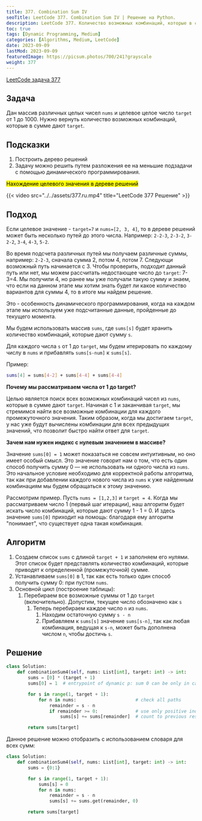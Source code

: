 ```yaml
---
title: 377. Combination Sum IV
seoTitle: LeetCode 377. Combination Sum IV | Решение на Python.
description: LeetCode 377. Количество возможных комбинаций, которые в сумме дают заданное число. Разбор задачи.
toc: true
tags: [Dynamic Programming, Medium]
categories: [Algorithms, Medium, LeetCode]
date: 2023-09-09
lastMod: 2023-09-09
featuredImage: https://picsum.photos/700/241?grayscale
weight: 377
---
```


[LeetCode задача 377](<https://leetcode.com/problems/combination-sum-iv/>)

## Задача

Дан массив различных целых чисел `nums` и целевое целое число `target` от 1 до 1000. Нужно вернуть количество возможных комбинаций, которые в сумме дают `target`.

## Подсказки

1. Построить дерево решений
2. Задачу можно решить путем разложения ее на меньшие подзадачи с помощью динамического программирования.

<mark>Нахождение целевого значения в дереве решений</mark>

{{< video src="../../assets/377.ru.mp4" title="LeetCode 377 Решение" >}}

## Подход

Если целевое значение - `target=7` и `nums=[2, 3, 4]`, то в дереве решений может быть несколько путей до этого числа. Например: `2-2-3`, `2-3-2`, `3-2-2`, `3-4`, `4-3`, `5-2`.

Во время подсчета различных путей мы получаем различные суммы, например: `2-2-3`, сначала сумма 2, потом 4, потом 7.
Следующи возможный путь начинается с 3. Чтобы проверить, подходит данный путь или нет, мы можем рассчитать недостающее число до `target`: 7-3=4. Мы получили 4, но ранее мы уже получали такую сумму и знаем, что если на данном этапе мы хотим знать будет ли какое количество вариантов для суммы 4, то в итоге мы найдем решение.

Это - особенность динамического программирования, когда на каждом этапе мы используем уже подсчитанные данные, пройденные до текущего момента.

Мы будем использовать массив `sums`, где `sums[s]` будет хранить количество комбинаций, которые дают сумму `s`.

Для каждого числа `s` от 1 до `target`, мы будем итерировать по каждому числу в `nums` и прибавлять `sums[s-num]` к `sums[s]`.

Пример:

```sh
sums[4] = sums[4-2] + sums[4-4] + sums[4-4]
```

**Почему мы рассматриваем числа от 1 до target?**

Целью является поиск всех возможных комбинаций чисел из `nums`, которые в сумме дают `target`. Начиная с 1 и заканчивая `target`, мы стремимся найти все возможные комбинации для каждого промежуточного значения. Таким образом, когда мы достигаем `target`, у нас уже будут вычислены комбинации для всех предыдущих значений, что позволит быстро найти ответ для `target`.

**Зачем нам нужен индекс с нулевым значением в массиве?**

Значение `sums[0] = 1` может показаться не совсем интуитивным, но оно имеет особый смысл. Это значение говорит нам о том, что есть один способ получить сумму 0 — не использовать ни одного числа из `nums`. Это начальное условие необходимо для корректной работы алгоритма, так как при добавлении каждого нового числа из `nums` к уже найденным комбинациям мы будем обращаться к этому значению.

Рассмотрим пример. Пусть `nums = [1,2,3]` и `target = 4`. Когда мы рассматриваем число 1 (первый шаг итерации), наш алгоритм будет искать число комбинаций, которые дают сумму 1 - 1 = 0. И здесь значение `sums[0]` приходит на помощь: благодаря ему алгоритм "понимает", что существует одна такая комбинация.

## Алгоритм

1. Создаем список `sums` с длиной `target + 1` и заполняем его нулями. Этот список будет представлять количество комбинаций, которые приводят к определенной (промежуточной) сумме.
2. Устанавливаем `sums[0]` в 1, так как есть только один способ получить сумму 0: при пустом `nums`.
3. Основной цикл (построение таблицы):
   1. Перебираем все возможные суммы от 1 до `target` (включительно). Допустим, текущее число обозначено как `s`
      1. Теперь перебираем каждое число `n` из `nums`.
         1. Находим остаточную сумму `s - n`
         2. Прибавляем к `sums[s]` значение `sums[s-n]`, так как любая комбинация, ведущая к `s-n`, может быть дополнена числом `n`, чтобы достичь `s`.

## Решение

```python
class Solution:
    def combinationSum4(self, nums: List[int], target: int) -> int:
        sums = [0] * (target + 1)
        sums[0] = 1  # entrypoint of dynamic p: sum 0 can be only in case if nums is empty

        for s in range(1, target + 1):
            for n in nums:                      # check all paths
                remainder = s - n              
                if remainder >= 0:              # use only positive indexes (sums)
                    sums[s] += sums[remainder]  # count to previous results

        return sums[target]
```

Данное решение можно отобразить с использованием словаря для всех сумм:

```python
class Solution:
    def combinationSum4(self, nums: List[int], target: int) -> int:
        sums = {0:1}

        for s in range(1, target + 1):
            sums[s] = 0
            for n in nums:                      
                remainder = s - n              
                sums[s] += sums.get(remainder, 0)

        return sums[target]
```

